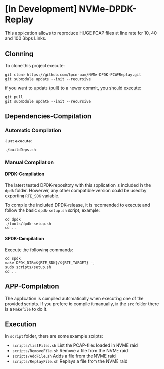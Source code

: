 [In Development] NVMe-DPDK-Replay 
=================

This application allows to reproduce HUGE PCAP files at line rate for 10, 40 and 100 Gbps Links.

Clonning
-----------------
To clone this project execute:

````
git clone https://github.com/hpcn-uam/NVMe-DPDK-PCAPReplay.git
git submodule update --init --recursive
````

if you want to update (pull) to a newer commit, you should execute:

````
git pull
git submodule update --init --recursive
````

Dependencies-Compilation
----------------

### Automatic Compilation

Just execute:

`./buildDeps.sh`

### Manual Compilation

#### DPDK-Compilation
The latest tested DPDK-repository with this application is included in the `dpdk` folder.
Howerver, any other compatible-version could be used by exporting `RTE_SDK` variable.

To compile the included DPDK-release, it is recomended to execute and follow the basic `dpdk-setup.sh` script, example:

````
cd dpdk
./tools/dpdk-setup.sh
cd ..
````

#### SPDK-Compilation
Execute the following commands:

````
cd spdk
make DPDK_DIR=${RTE_SDK}/${RTE_TARGET} -j
sudo scripts/setup.sh
cd ..
````

APP-Compilation
-----------------
The application is compiled automatically when executing one of the provided scripts.
If you prefere to compile it manually, in the `src` folder there is a `Makefile` to do it.

Execution
-----------------
In `script` folder, there are some example scripts:

- `scripts/listFiles.sh` List the PCAP-files loaded in NVME raid
- `scripts/RemoveFile.sh` Remove a file from the NVME raid
- `scripts/AddFile.sh` Adds a file from the NVME raid
- `scripts/ReplayFile.sh` Replays a file from the NVME raid
